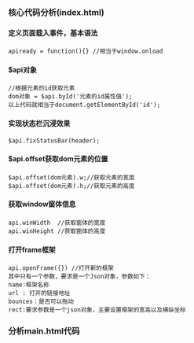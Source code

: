 ### 核心代码分析(index.html)

#### 定义页面载入事件，基本语法
```
apiready = function(){} //相当于window.onload
```
#### $api对象
```
//根据元素的id获取元素
dom对象 = $api.byId('元素的id属性值');
以上代码就相当于document.getElementById('id');
```

#### 实现状态栏沉浸效果
```angular2html
$api.fixStatusBar(header);
```
#### $api.offset获取dom元素的位置
```angular2html
$api.offset(dom元素).w;//获取元素的宽度
$api.offset(dom元素).h;//获取元素的高度
```

#### 获取window窗体信息
```angular2html
api.winWidth  //获取窗体的宽度
api.winHeight //获取窗体的高度
```
#### 打开frame框架
```angular2html
api.openFrame({}) //打开新的框架
其中只有一个参数，要求是一个Json对象，参数如下：
name:框架名称
url : 打开的链接地址
bounces：是否可以拖动
rect:要求参数是一个json对象，主要设置框架的宽高以及横纵坐标
```

### 分析main.html代码
